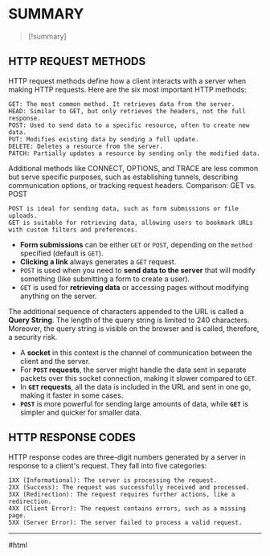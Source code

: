 # SUMMARY
> [!summary]





## **HTTP REQUEST METHODS**

HTTP request methods define how a client interacts with a server when making HTTP requests. Here are the six most important HTTP methods:

    GET: The most common method. It retrieves data from the server.
    HEAD: Similar to GET, but only retrieves the headers, not the full response.
    POST: Used to send data to a specific resource, often to create new data.
    PUT: Modifies existing data by sending a full update.
    DELETE: Deletes a resource from the server.
    PATCH: Partially updates a resource by sending only the modified data.

Additional methods like CONNECT, OPTIONS, and TRACE are less common but serve specific purposes, such as establishing tunnels, describing communication options, or tracking request headers.
Comparison: GET vs. POST

    POST is ideal for sending data, such as form submissions or file uploads.
    GET is suitable for retrieving data, allowing users to bookmark URLs with custom filters and preferences.

- **Form submissions** can be either `GET` or `POST`, depending on the `method` specified (default is `GET`).
- **Clicking a link** always generates a `GET` request.
- `POST` is used when you need to **send data to the server** that will modify something (like submitting a form to create a user).
- `GET` is used for **retrieving data** or accessing pages without modifying anything on the server.

The additional sequence of characters appended to the URL is called a **Query String**. The length of the query string is limited to 240 characters. Moreover, the query string is visible on the browser and is called, therefore, a security risk.

- A **socket** in this context is the channel of communication between the client and the server.
- For **`POST` requests**, the server might handle the data sent in separate packets over this socket connection, making it slower compared to `GET`.
- In **`GET` requests**, all the data is included in the URL and sent in one go, making it faster in some cases.
- **`POST`** is more powerful for sending large amounts of data, while **`GET`** is simpler and quicker for smaller data.
## **HTTP RESPONSE CODES**

HTTP response codes are three-digit numbers generated by a server in response to a client's request. They fall into five categories:

    1XX (Informational): The server is processing the request.
    2XX (Success): The request was successfully received and processed.
    3XX (Redirection): The request requires further actions, like a redirection.
    4XX (Client Error): The request contains errors, such as a missing page.
    5XX (Server Error): The server failed to process a valid request.
- - - 
#html 